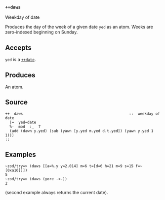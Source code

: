 ### `++daws`

Weekday of date

Produces the day of the week of a given date `yed` as an atom. Weeks are
zero-indexed beginning on Sunday.

Accepts
-------

`yed` is a [`++date`]().

Produces
--------

An atom.

Source
------

    ++  daws                                                ::  weekday of date
      |=  yed=date
      %-  mod  :_  7
      (add (dawn y.yed) (sub (yawn [y.yed m.yed d.t.yed]) (yawn y.yed 1 1)))
    ::

Examples
--------

    ~zod/try=> (daws [[a=%.y y=2.014] m=6 t=[d=6 h=21 m=9 s=15 f=~[0xa16]]])
    5
    ~zod/try=> (daws (yore -<-))
    2

(second example always returns the current date).


